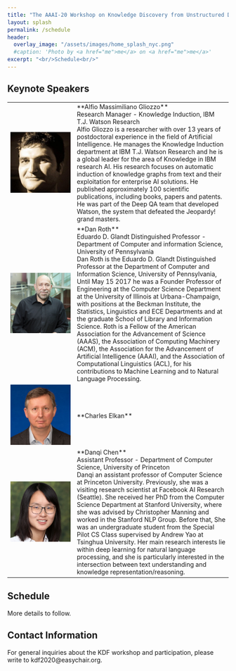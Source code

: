 ```yaml
---
title: "The AAAI-20 Workshop on Knowledge Discovery from Unstructured Data in Financial Services"
layout: splash
permalink: /schedule
header:
  overlay_image: "/assets/images/home_splash_nyc.png"
  #caption: 'Photo by <a href="me">me</a> on <a href="me">me</a>'
excerpt: "<br/>Schedule<br/>"
---
```

<h2>Keynote Speakers</h2>
<table>
<colgroup>
<col width="30%" />
<col width="70%" />
</colgroup>
<tbody>
<tr>
<td markdown="span"><img src="/assets/images/gliozzo.jpg" alt="Alfio Massimiliano Gliozzo" width="%20"/></td>
<td markdown="span">**Alfio Massimiliano Gliozzo**<br>
Research Manager - Knowledge Induction, IBM T.J. Watson Research<br>
Alfio Gliozzo is a researcher with over 13 years of postdoctoral experience in the field of Artificial Intelligence. He manages the Knowledge Induction department at IBM T.J. Watson Research and he is a global leader for the area of Knowledge in IBM research AI. His research focuses on automatic induction of knowledge graphs from text and their exploitation for enterprise AI solutions. He published approximately 100 scientific publications, including books, papers and patents. He was part of the Deep QA team that developed Watson, the system that defeated the Jeopardy! grand masters.
 </td>
 </tr>

 <tr>
 <td markdown="span"><img src="/assets/images/dan.jpg" alt="Dan Roth" width="%20"/></td>
<td markdown="span">**Dan Roth**<br>
Eduardo D. Glandt Distinguished Professor - Department of Computer and information Science, 
University of Pennsylvania<br>
Dan Roth is the Eduardo D. Glandt Distinguished Professor at the Department of Computer and Information Science, University of Pennsylvania, Until May 15 2017 he was a Founder Professor of Engineering at the Computer Science Department at the University of Illinois at Urbana-Champaign, with positions at the Beckman Institute, the Statistics, Linguistics and ECE Departments and at the graduate School of Library and Information Science. Roth is a Fellow of the American Association for the Advancement of Science (AAAS), the Association of Computing Machinery (ACM), the Association for the Advancement of Artificial Intelligence (AAAI), and the Association of Computational Linguistics (ACL), for his contributions to Machine Learning and to Natural Language Processing.
 </td>
 </tr>
 <tr>
 <td markdown="span"><img src="/assets/images/charles.jpg" alt="Charles P Elkan" width="%20"/></td>
<td markdown="span">**Charles Elkan**<br>
 </td>
</tr>
<tr>
 <td markdown="span"><img src="/assets/images/danqi.jpg" alt="Danqi Chen" width="%20"/></td>
<td markdown="span">**Danqi Chen**<br>
Assistant Professor - Department of Computer Science, University of Princeton<br>
Danqi an assistant professor of Computer Science at Princeton University. Previously, she was a visiting research scientist at Facebook AI Research (Seattle). She received her PhD from the Computer Science Department at Stanford University, where she was advised by Christopher Manning and worked in the Stanford NLP Group. Before that, She was an undergraduate student from the Special Pilot CS Class supervised by Andrew Yao at Tsinghua University. Her main research interests lie within deep learning for natural language processing, and she is particularly interested in the intersection between text understanding and knowledge representation/reasoning.
 </td>
</tr>
</tbody>
</table>

<h2>Schedule</h2>

More details to follow. 

<h2 id='contact'>Contact Information</h2>
For general inquiries about the KDF workshop and participation, please write to kdf2020@easychair.org.